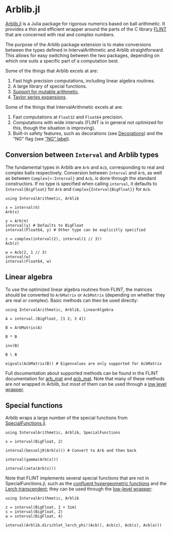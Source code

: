 # Arblib.jl

[Arblib.jl](https://github.com/kalmarek/Arblib.jl/) is a Julia package for rigorous numerics based on ball arithmetic. It provides a thin and efficient wrapper around the parts of the C library [FLINT](https://flintlib.org/) that are concerned with real and complex numbers.

The purpose of the Arblib package extension is to make conversions between the types defined in IntervalArithmetic and Arblib straightforward. This allows for easy switching between the two packages, depending on which one suits a specific part of a computation best.

Some of the things that Arblib excels at are:
1. Fast high precision computations, including linear algebra routines.
2. A large library of special functions.
3. [Support for mutable arithmetic](https://kalmarek.github.io/Arblib.jl/stable/interface-mutable/).
4. [Taylor series expansions](https://kalmarek.github.io/Arblib.jl/stable/interface-series/).

Some of the things that IntervalArithmetic excels at are:
1. Fast computations at `Float32` and `Float64` precision.
2. Computations with wide intervals (FLINT is in general not optimized for this, though the situation is improving).
3. Built-in safety features, such as decorations (see [Decorations](@ref)) and the "NG" flag (see ["NG" label](@ref)).



## Conversion between `Interval` and Arblib types

The fundamental types in Arblib are `Arb` and `Acb`, corresponding to real and complex balls respectively. Conversion between `Interval` and `Arb`, as well as between `Complex{<:Interval}` and `Acb`, is done through the standard constructors. If no type is specified when calling `interval`, it defaults to `Interval{BigFloat}` for `Arb` and `Complex{Interval{BigFloat}}` for `Acb`.

```@repl 1
using IntervalArithmetic, Arblib

x = interval(π)
Arb(x)

y = Arb(π)
interval(y) # Defaults to BigFloat
interval(Float64, y) # Other type can be explicitly specified

z = complex(interval(2), interval(1 // 3))
Acb(z)

w = Acb(2, 1 // 3)
interval(w)
interval(Float64, w)
```



## Linear algebra

To use the optimized linear algebra routines from FLINT, the matrices should be converted to `ArbMatrix` or `AcbMatrix` (depending on
whether they are real or complex). Basic methods can then be used directly:

```@repl
using IntervalArithmetic, Arblib, LinearAlgebra

A = interval.(BigFloat, [1 2; 3 4])

B = ArbMatrix(A)

B * B

inv(B)

B \ B

eigvals(AcbMatrix(B)) # Eigenvalues are only supported for AcbMatrix
```

Full documentation about supported methods can be found in the FLINT documentation for [arb_mat](https://flintlib.org/doc/arb_mat.html) and
[acb_mat](https://flintlib.org/doc/acb_mat.html). Note that many of these methods are not wrapped in Arblib, but most of them can be used through a [low level wrapper](https://kalmarek.github.io/Arblib.jl/stable/wrapper-methods/).



## Special functions

Arblib wraps a large number of the special functions from [SpecialFunctions.jl](https://github.com/JuliaMath/SpecialFunctions.jl).

``` @repl
using IntervalArithmetic, Arblib, SpecialFunctions

x = interval(BigFloat, 2)

interval(besselj0(Arb(x))) # Convert to Arb and then back

interval(gamma(Arb(x)))

interval(zeta(Arb(x)))
```

Note that FLINT implements several special functions that are not in SpecialFunctions.jl, such as the [confluent hypergeometric functions](https://flintlib.org/doc/acb_hypgeom.html#confluent-hypergeometric-functions) and the [Lerch transcendent](https://flintlib.org/doc/acb_dirichlet.html#lerch-transcendent); they can be used through the [low-level wrapper](https://kalmarek.github.io/Arblib.jl/stable/wrapper-methods/):

``` @repl
using IntervalArithmetic, Arblib

z = interval(BigFloat, 2 + 3im)
s = interval(BigFloat, 2)
a = interval(BigFloat, 4)

interval(Arblib.dirichlet_lerch_phi!(Acb(), Acb(z), Acb(s), Acb(a)))
```
